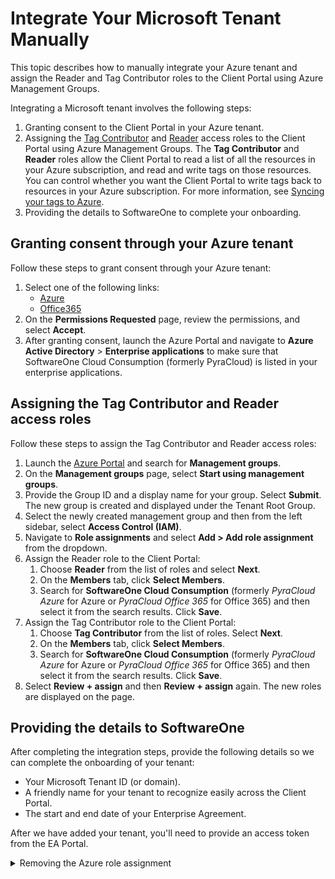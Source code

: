 # Integrate Your Microsoft Tenant Manually

This topic describes how to manually integrate your Azure tenant and assign the Reader and Tag Contributor roles to the Client Portal using Azure Management Groups.&#x20;

Integrating a Microsoft tenant involves the following steps:

1. Granting consent to the Client Portal in your Azure tenant.
2. Assigning the [Tag Contributor](https://learn.microsoft.com/en-us/azure/role-based-access-control/built-in-roles#tag-contributor) and [Reader](https://learn.microsoft.com/en-us/azure/role-based-access-control/built-in-roles#reader) access roles to the Client Portal using Azure Management Groups. The **Tag Contributor** and **Reader** roles allow the Client Portal to read a list of all the resources in your Azure subscription, and read and write tags on those resources. You can control whether you want the Client Portal to write tags back to resources in your Azure subscription. For more information, see [Syncing your tags to Azure](activate-an-azure-ea-or-mpsa-account.md#syncing-your-tags-to-azure).
3. Providing the details to SoftwareOne to complete your onboarding.

## Granting consent through your Azure tenant <a href="#providing-consent-to-pyracloud-in-your-azure-tenant" id="providing-consent-to-pyracloud-in-your-azure-tenant"></a>

Follow these steps to grant consent through your Azure tenant:

1. Select one of the following links:
   * [Azure](https://login.microsoftonline.com/common/oauth2/authorize?response_type=code\&client_id=2a4807a4-d9e4-457d-b32f-a455e0d3662a\&prompt=consent\&redirect_uri=https://www.softwareone.com/)
   * [Office365](https://login.microsoftonline.com/common/oauth2/authorize?response_type=code\&client_id=3f18953a-acbf-48cf-b485-06e451411aef\&prompt=consent\&redirect_uri=https://www.softwareone.com/)
2. On the **Permissions Requested** page, review the permissions, and select **Accept**.
3. After granting consent, launch the Azure Portal and navigate to **Azure Active Directory** > **Enterprise applications** to make sure that SoftwareOne Cloud Consumption (formerly PyraCloud) is listed in your enterprise applications.

## Assigning the Tag Contributor and Reader access roles   <a href="#granting-access-to-pyracloud-with-azure-management-groups" id="granting-access-to-pyracloud-with-azure-management-groups"></a>

Follow these steps to assign the Tag Contributor and Reader access roles:

1. Launch the [Azure Portal](https://portal.azure.com/) and search for **Management groups**.
2. On the **Management groups** page, select **Start using management groups**.
3. Provide the Group ID and a display name for your group. Select **Submit**. The new group is created and displayed under the Tenant Root Group.
4. Select the newly created management group and then from the left sidebar, select **Access Control (IAM)**.
5. Navigate to **Role assignments** and select **Add > Add role assignment** from the dropdown.
6. Assign the Reader role to the Client Portal:
   1. Choose **Reader** from the list of roles and select **Next**.
   2. On the **Members** tab, click **Select Members**.
   3. Search for **SoftwareOne Cloud Consumption** (formerly _PyraCloud Azure_ for Azure or _PyraCloud Office 365_ for Office 365) and then select it from the search results. Click **Save**.
7. Assign the Tag Contributor role to the Client Portal:
   1. Choose **Tag Contributor** from the list of roles. Select **Next**.
   2. On the **Members** tab, click **Select Members**.
   3. Search for **SoftwareOne Cloud Consumption** (formerly _PyraCloud Azure_ for Azure or _PyraCloud Office 365_ for Office 365) and then select it from the search results. Click **Save**.
8. Select **Review + assign** and then **Review + assign** again. The new roles are displayed on the page.

## Providing the details to SoftwareOne <a href="#providing-details-to-softwareone" id="providing-details-to-softwareone"></a>

After completing the integration steps, provide the following details so we can complete the onboarding of your tenant:

* Your Microsoft Tenant ID (or domain).
* A friendly name for your tenant to recognize easily across the Client Portal.
* The start and end date of your Enterprise Agreement.

After we have added your tenant, you'll need to provide an access token from the EA Portal.&#x20;

<details>

<summary>Removing the Azure role assignment</summary>

The Reader role is mandatory for all consumption modules including Reporting, Budgeting, Resources, and Tag Management.

The Tag Contributor role is required for the Client Portal to write back resource tagging information to the publisher (Azure). It is recommended to grant such a role to have consistent resource tag representation between Azure and the Client Portal. However, the Tag Contributor role can be revoked and the Client Portal will use Virtual Tags that will be visible only in the module.

However, the Tag Contributor role can be revoked and the Client Portal will use Virtual Tags that will be visible only in the module.

**To remove the Tag Contributor role**

1. Go to the scope where the role was granted (Subscription, Management Groups, or Root Management Group).
2. From the left sidebar, select **Access control (IAM)** and go to the **Role assignments** tab.
3. Choose the role that you want to remove and select **Remove**.
4. Select **Yes** to confirm the role removal.

</details>
